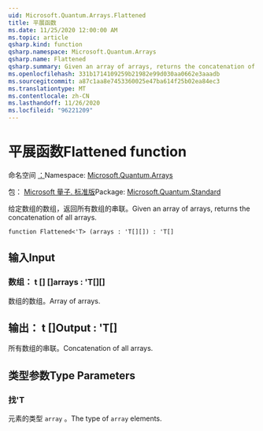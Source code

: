 ```yaml
---
uid: Microsoft.Quantum.Arrays.Flattened
title: 平展函数
ms.date: 11/25/2020 12:00:00 AM
ms.topic: article
qsharp.kind: function
qsharp.namespace: Microsoft.Quantum.Arrays
qsharp.name: Flattened
qsharp.summary: Given an array of arrays, returns the concatenation of all arrays.
ms.openlocfilehash: 331b1714109259b21982e99d030aa0662e3aaadb
ms.sourcegitcommit: a87c1aa8e7453360025e47ba614f25b02ea84ec3
ms.translationtype: MT
ms.contentlocale: zh-CN
ms.lasthandoff: 11/26/2020
ms.locfileid: "96221209"
---
```

# <a name="flattened-function"></a><span data-ttu-id="0dff1-102">平展函数</span><span class="sxs-lookup"><span data-stu-id="0dff1-102">Flattened function</span></span>

<span data-ttu-id="0dff1-103">命名空间 [：](xref:Microsoft.Quantum.Arrays)</span><span class="sxs-lookup"><span data-stu-id="0dff1-103">Namespace: [Microsoft.Quantum.Arrays](xref:Microsoft.Quantum.Arrays)</span></span>

<span data-ttu-id="0dff1-104">包： [Microsoft 量子. 标准版](https://nuget.org/packages/Microsoft.Quantum.Standard)</span><span class="sxs-lookup"><span data-stu-id="0dff1-104">Package: [Microsoft.Quantum.Standard](https://nuget.org/packages/Microsoft.Quantum.Standard)</span></span>


<span data-ttu-id="0dff1-105">给定数组的数组，返回所有数组的串联。</span><span class="sxs-lookup"><span data-stu-id="0dff1-105">Given an array of arrays, returns the concatenation of all arrays.</span></span>

```qsharp
function Flattened<'T> (arrays : 'T[][]) : 'T[]
```


## <a name="input"></a><span data-ttu-id="0dff1-106">输入</span><span class="sxs-lookup"><span data-stu-id="0dff1-106">Input</span></span>

### <a name="arrays--t"></a><span data-ttu-id="0dff1-107">数组： t [] []</span><span class="sxs-lookup"><span data-stu-id="0dff1-107">arrays : 'T[][]</span></span>

<span data-ttu-id="0dff1-108">数组的数组。</span><span class="sxs-lookup"><span data-stu-id="0dff1-108">Array of arrays.</span></span>



## <a name="output--t"></a><span data-ttu-id="0dff1-109">输出： t []</span><span class="sxs-lookup"><span data-stu-id="0dff1-109">Output : 'T[]</span></span>

<span data-ttu-id="0dff1-110">所有数组的串联。</span><span class="sxs-lookup"><span data-stu-id="0dff1-110">Concatenation of all arrays.</span></span>

## <a name="type-parameters"></a><span data-ttu-id="0dff1-111">类型参数</span><span class="sxs-lookup"><span data-stu-id="0dff1-111">Type Parameters</span></span>

### <a name="t"></a><span data-ttu-id="0dff1-112">找</span><span class="sxs-lookup"><span data-stu-id="0dff1-112">'T</span></span>

<span data-ttu-id="0dff1-113">元素的类型 `array` 。</span><span class="sxs-lookup"><span data-stu-id="0dff1-113">The type of `array` elements.</span></span>